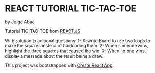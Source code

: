 # REACT TUTORIAL TIC-TAC-TOE
by Jorge Abad

Tutorial TIC-TAC-TOE from [REACT.JS](https://reactjs.org/tutorial/tutorial.html)

With solution to aditional questions:
1- Rewrite Board to use two loops to make the squares instead of hardcoding them.
2- When someone wins, highlight the three squares that caused the win.
3- When no one wins, display a message about the result being a draw.

This project was bootstrapped with [Create React App](https://github.com/facebook/create-react-app).
